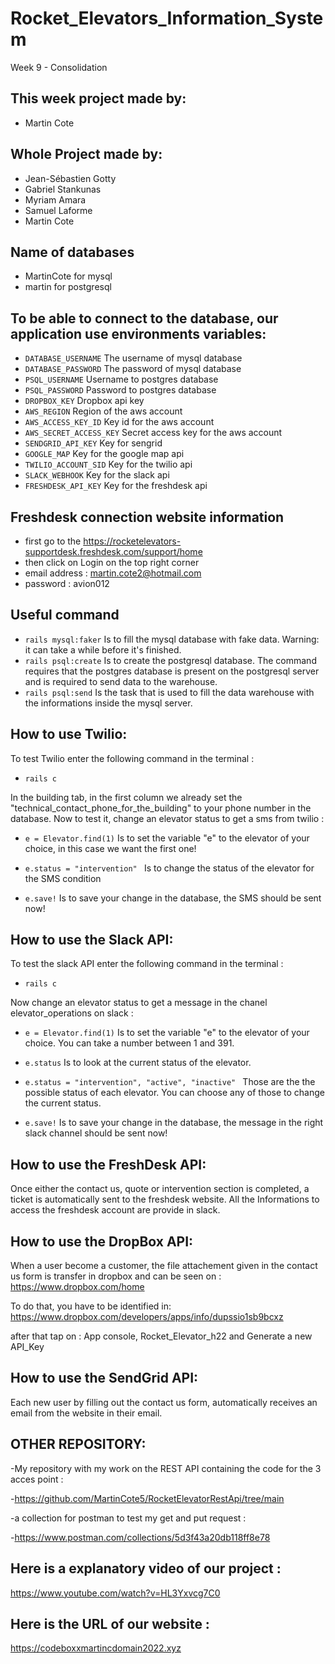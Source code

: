 # Rocket_Elevators_Information_System
Week 9 - Consolidation



## This week project made by:
- Martin Cote

## Whole Project made by:

- Jean-Sébastien Gotty
- Gabriel Stankunas
- Myriam Amara
- Samuel Laforme
- Martin Cote

 
## Name of databases

- MartinCote for mysql
- martin for postgresql


## To be able to connect to the database, our application use environments variables:
 
- `DATABASE_USERNAME` The username of mysql database
- `DATABASE_PASSWORD` The password of mysql database
- `PSQL_USERNAME` Username to postgres database
- `PSQL_PASSWORD` Password to postgres database
- `DROPBOX_KEY` Dropbox api key
- `AWS_REGION` Region of the aws account
- `AWS_ACCESS_KEY_ID` Key id for the aws account
- `AWS_SECRET_ACCESS_KEY` Secret access key for the aws account
- `SENDGRID_API_KEY` Key for sengrid
- `GOOGLE_MAP` Key for the google map api
- `TWILIO_ACCOUNT_SID` Key for the twilio api 
- `SLACK_WEBHOOK` Key for the slack api
- `FRESHDESK_API_KEY` Key for the freshdesk api
 
## Freshdesk connection website information 
- first go to the https://rocketelevators-supportdesk.freshdesk.com/support/home
- then click on Login on the top right corner
- email address : martin.cote2@hotmail.com
- password : avion012



## Useful command

- `rails mysql:faker` Is to fill the mysql database with fake data. Warning: it can take a while before it's finished.
- `rails psql:create` Is to create the postgresql database. The command requires that the postgres database is present on the postgresql server and is required to send data to the warehouse.
- `rails psql:send` Is the task that is used to fill the data warehouse with the informations inside the mysql server.



## How to use Twilio:

To test Twilio enter the following command in the terminal : 

- `rails c`

In the building tab, in the first column we already set the "technical_contact_phone_for_the_building" to your phone number in the database. Now to test it, change an elevator status to get a sms from twilio :

- `e = Elevator.find(1)` Is to set the variable "e" to the elevator of your choice, in this case we want the first one!

- `e.status = "intervention" ` Is to change the status of the elevator for the SMS condition 

- `e.save!` Is to save your change in the database, the SMS should be sent now!


## How to use the Slack API:

To test the slack API enter the following command in the terminal : 

- `rails c`

Now change an elevator status to get a message in the chanel elevator_operations on slack :

- `e = Elevator.find(1)` Is to set the variable "e" to the elevator of your choice. You can take a number between 1 and 391.

- `e.status` Is to look at the current status of the elevator.

- `e.status = "intervention", "active", "inactive" ` Those are the the possible status of each elevator. You can choose any of those to change the  current status.

- `e.save!` Is to save your change in the database, the message in the right slack channel should be sent now!

## How to use the FreshDesk API:

Once either the contact us, quote or intervention section is completed, a ticket is automatically sent to the freshdesk website.
All the Informations to access the freshdesk account are provide in slack.



## How to use the DropBox API:
When a user become a customer, the file attachement given in the contact us form is transfer in dropbox and can be seen on :
    https://www.dropbox.com/home

To do that, you have to be identified in:
    https://www.dropbox.com/developers/apps/info/dupssio1sb9bcxz

after that tap on : App console, Rocket_Elevator_h22 and Generate a new API_Key

## How to use the SendGrid API:
Each new user by filling out the contact us form, automatically receives an email from the website in their email.




## OTHER REPOSITORY:

-My repository with my work on the REST API containing the code for the 3 acces point :

-https://github.com/MartinCote5/RocketElevatorRestApi/tree/main



-a collection for postman to test my get and put request : 

-https://www.postman.com/collections/5d3f43a20db118ff8e78




## Here is a explanatory video of our project :

https://www.youtube.com/watch?v=HL3Yxvcg7C0 

## Here is the URL of our website :
https://codeboxxmartincdomain2022.xyz
